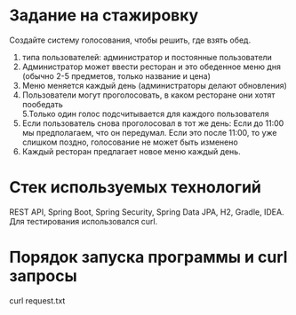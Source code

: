 Задание на стажировку 
===============================
Создайте систему голосования, чтобы решить, где взять обед.
1. типа пользователей: администратор и постоянные пользователи
2. Администратор может ввести ресторан и это обеденное меню дня (обычно 2-5 предметов, только название и цена) 
3. Меню меняется каждый день (администраторы делают обновления) 
4. Пользователи могут проголосовать, в каком ресторане они хотят пообедать  
5.Только один голос подсчитывается для каждого пользователя
6. Если пользователь снова проголосовал в тот же день: Если до 11:00 мы предполагаем, что он передумал. Если это после 11:00, то уже слишком поздно, голосование не может быть изменено 
7. Каждый ресторан предлагает новое меню каждый день.

Стек используемых технологий 
===============================
REST API, Spring Boot, Spring Security, Spring Data JPA, H2, Gradle, IDEA. Для тестирования использовался curl.

Порядок запуска программы и curl запросы 
===============================
curl request.txt